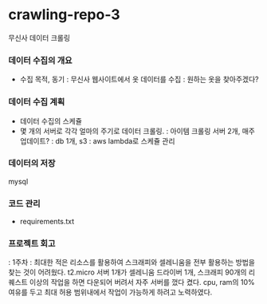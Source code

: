 # crawling-repo-3

무신사 데이터 크롤링

### 데이터 수집의 개요
- 수집 목적, 동기
: 무신사 웹사이트에서 옷 데이터를 수집
: 원하는 옷을 찾아주겠다?


### 데이터 수집 계획
- 데이터 수집의 스케쥴
- 몇 개의 서버로 각각 얼마의 주기로 데이터 크롤링. 
: 아이템 크롤링 서버 2개, 매주 업데이트?
: db 1개, s3
: aws lambda로 스케쥴 관리

### 데이터의 저장
mysql


### 코드 관리
- requirements.txt


### 프로젝트 회고
: 1주차 : 최대한 적은 리소스를 활용하여 스크래피와 셀레니움을 전부 활용하는 방법을 찾는 것이 어려웠다. t2.micro 서버 1개가 셀레니움 드라이버 1개, 스크래피 90개의 리퀘스트 이상의 작업을 하면 다운되어 버려서 자주 서버를 껐다 켰다. cpu, ram의 10% 여유를 두고 최대 허용 범위내에서 작업이 가능하게 하려고 노력하였다.